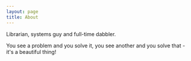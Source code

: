```yaml
---
layout: page
title: About
---
```


Librarian, systems guy and full-time dabbler.

You see a problem and you solve it, you see another and you solve that - it's a beautiful thing!
